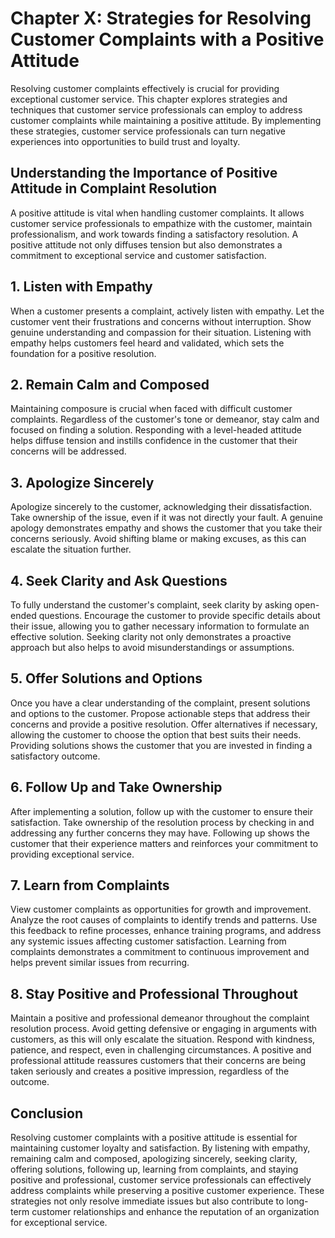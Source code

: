 Chapter X: Strategies for Resolving Customer Complaints with a Positive Attitude
================================================================================

Resolving customer complaints effectively is crucial for providing exceptional customer service. This chapter explores strategies and techniques that customer service professionals can employ to address customer complaints while maintaining a positive attitude. By implementing these strategies, customer service professionals can turn negative experiences into opportunities to build trust and loyalty.

**Understanding the Importance of Positive Attitude in Complaint Resolution**
-----------------------------------------------------------------------------

A positive attitude is vital when handling customer complaints. It allows customer service professionals to empathize with the customer, maintain professionalism, and work towards finding a satisfactory resolution. A positive attitude not only diffuses tension but also demonstrates a commitment to exceptional service and customer satisfaction.

**1. Listen with Empathy**
--------------------------

When a customer presents a complaint, actively listen with empathy. Let the customer vent their frustrations and concerns without interruption. Show genuine understanding and compassion for their situation. Listening with empathy helps customers feel heard and validated, which sets the foundation for a positive resolution.

**2. Remain Calm and Composed**
-------------------------------

Maintaining composure is crucial when faced with difficult customer complaints. Regardless of the customer's tone or demeanor, stay calm and focused on finding a solution. Responding with a level-headed attitude helps diffuse tension and instills confidence in the customer that their concerns will be addressed.

**3. Apologize Sincerely**
--------------------------

Apologize sincerely to the customer, acknowledging their dissatisfaction. Take ownership of the issue, even if it was not directly your fault. A genuine apology demonstrates empathy and shows the customer that you take their concerns seriously. Avoid shifting blame or making excuses, as this can escalate the situation further.

**4. Seek Clarity and Ask Questions**
-------------------------------------

To fully understand the customer's complaint, seek clarity by asking open-ended questions. Encourage the customer to provide specific details about their issue, allowing you to gather necessary information to formulate an effective solution. Seeking clarity not only demonstrates a proactive approach but also helps to avoid misunderstandings or assumptions.

**5. Offer Solutions and Options**
----------------------------------

Once you have a clear understanding of the complaint, present solutions and options to the customer. Propose actionable steps that address their concerns and provide a positive resolution. Offer alternatives if necessary, allowing the customer to choose the option that best suits their needs. Providing solutions shows the customer that you are invested in finding a satisfactory outcome.

**6. Follow Up and Take Ownership**
-----------------------------------

After implementing a solution, follow up with the customer to ensure their satisfaction. Take ownership of the resolution process by checking in and addressing any further concerns they may have. Following up shows the customer that their experience matters and reinforces your commitment to providing exceptional service.

**7. Learn from Complaints**
----------------------------

View customer complaints as opportunities for growth and improvement. Analyze the root causes of complaints to identify trends and patterns. Use this feedback to refine processes, enhance training programs, and address any systemic issues affecting customer satisfaction. Learning from complaints demonstrates a commitment to continuous improvement and helps prevent similar issues from recurring.

**8. Stay Positive and Professional Throughout**
------------------------------------------------

Maintain a positive and professional demeanor throughout the complaint resolution process. Avoid getting defensive or engaging in arguments with customers, as this will only escalate the situation. Respond with kindness, patience, and respect, even in challenging circumstances. A positive and professional attitude reassures customers that their concerns are being taken seriously and creates a positive impression, regardless of the outcome.

**Conclusion**
--------------

Resolving customer complaints with a positive attitude is essential for maintaining customer loyalty and satisfaction. By listening with empathy, remaining calm and composed, apologizing sincerely, seeking clarity, offering solutions, following up, learning from complaints, and staying positive and professional, customer service professionals can effectively address complaints while preserving a positive customer experience. These strategies not only resolve immediate issues but also contribute to long-term customer relationships and enhance the reputation of an organization for exceptional service.
